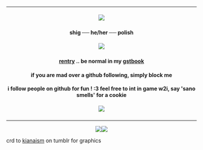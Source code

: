 ***

<h5 align="center">
<img src="https://64.media.tumblr.com/ce9ed24e6321a2e6b1a76f515b2e2ce8/62b1ff3c81ee6a21-c7/s400x600/df9f3e98a4f73bc3265766d9f0c3b3caf614ca26.pnj"/>
</h5>  

<h4 align="center">
shig ── he/her ── polish
</h4> 
<h5 align="center">
<img src="https://64.media.tumblr.com/83e64ca9b82c726a13418fc7e33f2ecc/62b1ff3c81ee6a21-b7/s640x960/a4dfbcc2ed10fbac816b686932c987edee951212.gifv"/>
</h5>  
<h4 align="center">

[rentry](https://rentry.co/rmkshig) .. be normal in my [gstbook](https://bemyguest.123guestbook.com/)
</h4> 
<h4 align="center">

if you are mad over a github following, simply block me
</h4> 
<h4 align="center">

i follow people on github for fun ! :3 feel free to int in game w2i, say 'sano smells' for a cookie
</h4> 
<h5 align="center">
<img src="https://64.media.tumblr.com/c537725480c79aa443fe84cd77e50556/62b1ff3c81ee6a21-3c/s400x600/9c3306dd91ff60384ade76267c42e756c6a09d0f.pnj"/>
</h5>  

***
<p align ="center">
<img src="https://64.media.tumblr.com/dd87e708ccefc0793c8382f7f41b9f1f/ddfa5a2be902b423-40/s100x200/688c952cc49604a9e768868fcb2e1537abd62c34.pnj"/><img src="https://64.media.tumblr.com/430d60dc6297321c0334c852780dad92/fbd78c00206bcb28-2e/s100x200/9698bb6db9106c622196141d4ef9c23d27ca3beb.gifv"/> 
</p>

crd to [kianaism](https://www.tumblr.com/kianaism/736706092205277184/furina-graphics?source=share) on tumblr for graphics 
